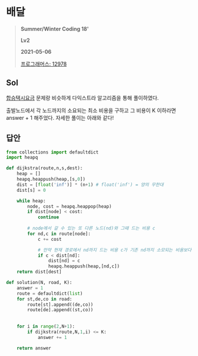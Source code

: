 # 배달
> **Summer/Winter Coding 18'**
>
> **Lv2**
>
> **2021-05-06**
>
> [프로그래머스: 12978](https://programmers.co.kr/learn/courses/30/lessons/12978)

## Sol

[합승택시요금](https://programmers.co.kr/learn/courses/30/lessons/72413) 문제랑 비슷하게 다익스트라 알고리즘을 통해 풀이하였다.


출발노드에서 각 노드까지의 소요되는 최소 비용을 구하고 그 비용이 K 이하라면 answer + 1 해주었다.
자세한 풀이는 아래와 같다!


## 답안
```python
from collections import defaultdict
import heapq 

def dijkstra(route,n,s,dest):
    heap = []
    heapq.heappush(heap,[s,0])
    dist = [float('inf')] * (n+1) # float('inf') = 양의 무한대
    dist[s] = 0

    while heap:
        node, cost = heapq.heappop(heap)
        if dist[node] < cost:
            continue
        
        # node에서 갈 수 있는 또 다른 노드(nd)와 그때 드는 비용 c
        for nd,c in route[node]:
            c += cost

            # 만약 현재 경로에서 nd까지 드는 비용 c가 기존 nd까지 소모되는 비용보다 작다면 갱신
            if c < dist[nd]:
                dist[nd] = c
                heapq.heappush(heap,[nd,c])
    return dist[dest]

def solution(N, road, K):
    answer = 1
    route = defaultdict(list)
    for st,de,co in road:
        route[st].append((de,co))
        route[de].append((st,co))
    
    
    for i in range(2,N+1):
        if dijkstra(route,N,1,i) <= K:
            answer += 1  

    return answer
```